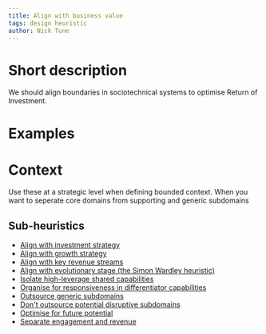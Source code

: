 ```yaml
---
title: Align with business value
tags: design heuristic
author: Nick Tune
---
```


# Short description

We should align boundaries in sociotechnical systems to optimise Return of Investment.

# Examples

# Context

Use these at a strategic level when defining bounded context. When you want to seperate core domains from supporting and generic subdomains

## Sub-heuristics

* [Align with investment strategy](./align-with-investment-strategy)
* [Align with growth strategy](./align-with-growth-strategy)
* [Align with key revenue streams](./align-with-key-revenue-streams)
* [Align with evolutionary stage (the Simon Wardley heuristic)](./align-with-evolutionary-stage)
* [Isolate high-leverage shared capabilities](./isolate-high-leverage-shared-capabilities)
* [Organise for responsiveness in differentiator capabilities](./organise-for-responsiveness-in-differentiator-capabilities)
* [Outsource generic subdomains](./outsource-generic-subdomains)
* [Don't outsource potential disruptive subdomains](./dont-outsource-potential-disruptive-subdomains)
* [Optimise for future potential](./optimise-for-future-potential)
* [Separate engagement and revenue](./seperate-engagement-and-revenue)
